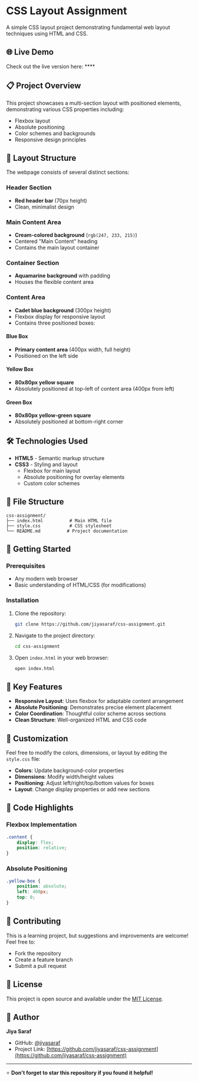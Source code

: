 # CSS Layout Assignment

A simple CSS layout project demonstrating fundamental web layout techniques using HTML and CSS.

## 🌐 Live Demo

Check out the live version here: ****

## 📋 Project Overview

This project showcases a multi-section layout with positioned elements, demonstrating various CSS properties including:
- Flexbox layout
- Absolute positioning
- Color schemes and backgrounds
- Responsive design principles

## 🎨 Layout Structure

The webpage consists of several distinct sections:

### Header Section
- **Red header bar** (70px height)
- Clean, minimalist design

### Main Content Area
- **Cream-colored background** (`rgb(247, 233, 215)`)
- Centered "Main Content" heading
- Contains the main layout container

### Container Section
- **Aquamarine background** with padding
- Houses the flexible content area

### Content Area
- **Cadet blue background** (300px height)
- Flexbox display for responsive layout
- Contains three positioned boxes:

#### Blue Box
- **Primary content area** (400px width, full height)
- Positioned on the left side

#### Yellow Box
- **80x80px yellow square**
- Absolutely positioned at top-left of content area (400px from left)

#### Green Box
- **80x80px yellow-green square**
- Absolutely positioned at bottom-right corner

## 🛠️ Technologies Used

- **HTML5** - Semantic markup structure
- **CSS3** - Styling and layout
  - Flexbox for main layout
  - Absolute positioning for overlay elements
  - Custom color schemes

## 📁 File Structure

```
css-assignment/
├── index.html          # Main HTML file
├── style.css           # CSS stylesheet
└── README.md          # Project documentation
```

## 🚀 Getting Started

### Prerequisites
- Any modern web browser
- Basic understanding of HTML/CSS (for modifications)

### Installation

1. Clone the repository:
   ```bash
   git clone https://github.com/jiyasaraf/css-assignment.git
   ```

2. Navigate to the project directory:
   ```bash
   cd css-assignment
   ```

3. Open `index.html` in your web browser:
   ```bash
   open index.html
   ```

## 🎯 Key Features

- **Responsive Layout**: Uses flexbox for adaptable content arrangement
- **Absolute Positioning**: Demonstrates precise element placement
- **Color Coordination**: Thoughtful color scheme across sections
- **Clean Structure**: Well-organized HTML and CSS code

## 🔧 Customization

Feel free to modify the colors, dimensions, or layout by editing the `style.css` file:

- **Colors**: Update background-color properties
- **Dimensions**: Modify width/height values
- **Positioning**: Adjust left/right/top/bottom values for boxes
- **Layout**: Change display properties or add new sections

## 📝 Code Highlights

### Flexbox Implementation
```css
.content {
    display: flex;
    position: relative;
}
```

### Absolute Positioning
```css
.yellow-box {
    position: absolute;
    left: 400px;
    top: 0;
}
```

## 🤝 Contributing

This is a learning project, but suggestions and improvements are welcome! Feel free to:
- Fork the repository
- Create a feature branch
- Submit a pull request

## 📄 License

This project is open source and available under the [MIT License](LICENSE).

## 👤 Author

**Jiya Saraf**
- GitHub: [@jiyasaraf](https://github.com/jiyasaraf)
- Project Link: [https://github.com/jiyasaraf/css-assignment](https://github.com/jiyasaraf/css-assignment)

---

⭐ **Don't forget to star this repository if you found it helpful!**